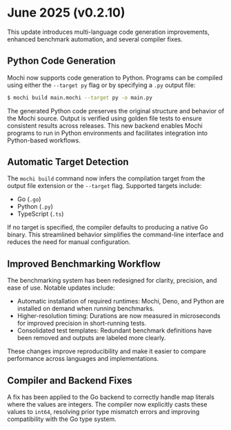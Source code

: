# June 2025 (v0.2.10)

This update introduces multi-language code generation improvements, enhanced benchmark automation, and several compiler fixes.

## Python Code Generation

Mochi now supports code generation to Python. Programs can be compiled using either the `--target py` flag or by specifying a `.py` output file:

```bash
$ mochi build main.mochi --target py -o main.py
```

The generated Python code preserves the original structure and behavior of the Mochi source. Output is verified using golden file tests to ensure consistent results across releases. This new backend enables Mochi programs to run in Python environments and facilitates integration into Python-based workflows.

## Automatic Target Detection

The `mochi build` command now infers the compilation target from the output file extension or the `--target` flag. Supported targets include:

* Go (`.go`)
* Python (`.py`)
* TypeScript (`.ts`)

If no target is specified, the compiler defaults to producing a native Go binary. This streamlined behavior simplifies the command-line interface and reduces the need for manual configuration.

## Improved Benchmarking Workflow

The benchmarking system has been redesigned for clarity, precision, and ease of use. Notable updates include:

* Automatic installation of required runtimes: Mochi, Deno, and Python are installed on demand when running benchmarks.
* Higher-resolution timing: Durations are now measured in microseconds for improved precision in short-running tests.
* Consolidated test templates: Redundant benchmark definitions have been removed and outputs are labeled more clearly.

These changes improve reproducibility and make it easier to compare performance across languages and implementations.

## Compiler and Backend Fixes

A fix has been applied to the Go backend to correctly handle map literals where the values are integers. The compiler now explicitly casts these values to `int64`, resolving prior type mismatch errors and improving compatibility with the Go type system.

